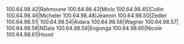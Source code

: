 100.64.98.42|Rahmoune
100.64.98.43|Miclo
100.64.98.45|Collin
100.64.98.46|Micheler
100.64.98.48|Jeannin
100.64.98.50|Zedler
100.64.98.51|
100.64.98.54|Aidara
100.64.98.56|Wagner
100.64.98.57|
100.64.98.58|NDala
100.64.98.59|Engonga
100.64.98.60|Nicole
100.64.98.61|Houot
